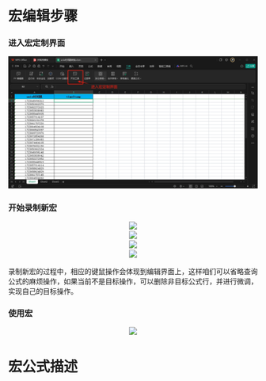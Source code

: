 

# 宏编辑步骤


### 进入宏定制界面

<div align="center"><img src="https://github.com/laneston/note/blob/main/00-img/Post-WPS%E5%AE%8F%E5%AE%9A%E4%B9%89JS%E6%93%8D%E4%BD%9C/A1.jpg"></div>


### 开始录制新宏

<div align="center"><img src="https://github.com/laneston/note/blob/main/00-img/Post-WPS%E5%AE%8F%E5%AE%9A%E4%B9%89JS%E6%93%8D%E4%BD%9C/A2.jpg.jpg"></div>

<div align="center"><img src="https://github.com/laneston/note/blob/main/00-img/Post-WPS%E5%AE%8F%E5%AE%9A%E4%B9%89JS%E6%93%8D%E4%BD%9C/A3.jpg.jpg"></div>

<div align="center"><img src="https://github.com/laneston/note/blob/main/00-img/Post-WPS%E5%AE%8F%E5%AE%9A%E4%B9%89JS%E6%93%8D%E4%BD%9C/A4.jpg.jpg"></div>

<div align="center"><img src="https://github.com/laneston/note/blob/main/00-img/Post-WPS%E5%AE%8F%E5%AE%9A%E4%B9%89JS%E6%93%8D%E4%BD%9C/A5.jpg.jpg"></div>


录制新宏的过程中，相应的键鼠操作会体现到编辑界面上，这样咱们可以省略查询公式的麻烦操作，如果当前不是目标操作，可以删除非目标公式行，并进行微调，实现自己的目标操作。


### 使用宏

<div align="center"><img src="https://github.com/laneston/note/blob/main/00-img/Post-WPS%E5%AE%8F%E5%AE%9A%E4%B9%89JS%E6%93%8D%E4%BD%9C/A6.jpg.jpg"></div>



# 宏公式描述


